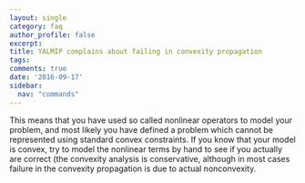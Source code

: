 ```yaml
---
layout: single
category: faq
author_profile: false
excerpt: 
title: YALMIP complains about failing in convexity propagation
tags:
comments: true
date: '2016-09-17'
sidebar:
  nav: "commands"
---
```


This means that you have used so called nonlinear operators to model your problem, and most likely you have defined a problem which cannot be represented using standard convex constraints. If you know that your model is convex, try to model the nonlinear terms by hand to see if you actually are correct (the convexity analysis is conservative, although in most cases failure in the convexity propagation is due to actual nonconvexity.
